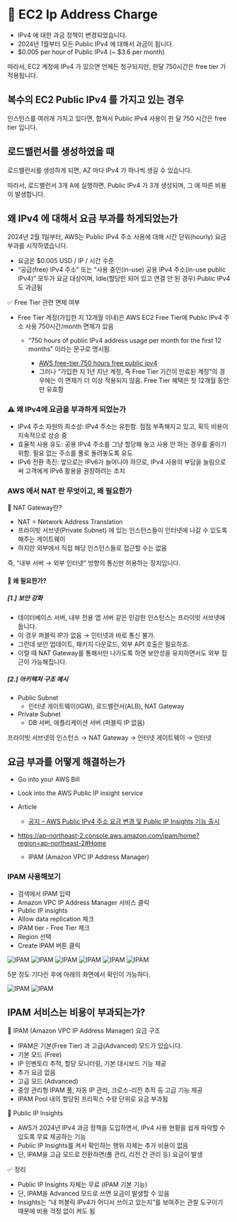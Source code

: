 # 🚀 EC2 Ip Address Charge

- IPv4 에 대한 과금 정책이 변경되었습니다.
- 2024년 1월부터 모든 Public IPv4 에 대해서 과금이 됩니다.
- $0.005 per hour of Public IPv4 (~ $3.6 per month)

따라서, EC2 계정에 IPv4 가 있으면 언제든 청구되지만, 한달 750시간은 free tier 가 적용됩니다.

## 복수의 EC2 Public IPv4 를 가지고 있는 경우

인스턴스를 여러개 가지고 있다면, 합쳐서 Public IPv4 사용이 한 달 750 시간은 free tier 입니다.

## 로드밸런서를 생성하였을 때

로드밸런서를 생성하게 되면, AZ 마다 IPv4 가 하나씩 생길 수 있습니다.

따라서, 로드밸런서 3개 A에 실행하면, Public IPv4 가 3개 생성되며, 그 에 따른 비용이
발생합니다.

## 왜 IPv4 에 대해서 요금 부과를 하게되었는가

2024년 2월 1일부터, AWS는 Public IPv4 주소 사용에 대해 시간 단위(hourly) 요금 부과를
시작하였습니다.

- 요금은 $0.005 USD / IP / 시간 수준
- “공급(free) IPv4 주소” 또는 “사용 중인(in-use) 공용 IPv4 주소(in-use public IPv4)”
  모두가 요금 대상이며, Idle(할당만 되어 있고 연결 안 된 경우) Public IPv4도 과금됨

✅ Free Tier 관련 면제 여부

- Free Tier 계정(가입한 지 12개월 이내)은 AWS EC2 Free Tier에 Public IPv4 주소 사용
  750시간/month 면제가 있음

  - “750 hours of public IPv4 address usage per month for the first 12 months”
    이라는 문구로 명시됨.

    - [AWS free-tier 750 hours free public ipv4](https://aws.amazon.com/about-aws/whats-new/2024/02/aws-free-tier-750-hours-free-public-ipv4-addresses/?utm_source=chatgpt.com)
    - 그러나 “가입한 지 1년 지난 계정, 즉 Free Tier 기간이 만료된 계정”의
      경우에는 이 면제가 더 이상 적용되지 않음. Free Tier 혜택은 첫 12개월 동안만 유효함

### ⚠ 왜 IPv4에 요금을 부과하게 되었는가

- IPv4 주소 자원의 희소성: IPv4 주소는 유한함. 점점 부족해지고 있고, 획득 비용이 지속적으로 상승 중
- 효율적 사용 유도: 공용 IPv4 주소를 그냥 할당해 놓고 사용 안 하는 경우를 줄이기 위함. 필요 없는 주소를 풀로 돌려놓도록 유도
- IPv6 전환 촉진: 앞으로는 IPv6가 늘어나야 하므로, IPv4 사용의 부담을 늘림으로써 고객에게 IPv6 활용을 권장하려는 조치

### AWS 에서 NAT 란 무엇이고, 왜 필요한가

📌 NAT Gateway란?

- NAT = Network Address Translation
- 프라이빗 서브넷(Private Subnet) 에 있는 인스턴스들이 인터넷에 나갈 수 있도록 해주는 게이트웨이
- 하지만 외부에서 직접 해당 인스턴스들로 접근할 수는 없음

즉, “내부 서버 → 외부 인터넷” 방향의 통신만 허용하는 장치입니다.

#### 📌 왜 필요한가?

##### [1.] 보안 강화

- 데이터베이스 서버, 내부 전용 앱 서버 같은 민감한 인스턴스는 프라이빗 서브넷에 둡니다.
- 이 경우 퍼블릭 IP가 없음 → 인터넷과 바로 통신 불가.
- 그런데 보안 업데이트, 패키지 다운로드, 외부 API 호출은 필요하죠.
- 이럴 때 NAT Gateway를 통해서만 나가도록 하면 보안성을 유지하면서도 외부 접근이 가능해집니다.

##### [2.] 아키텍처 구조 예시

- Public Subnet
  - 인터넷 게이트웨이(IGW), 로드밸런서(ALB), NAT Gateway
- Private Subnet
  - DB 서버, 애플리케이션 서버 (퍼블릭 IP 없음)

프라이빗 서브넷의 인스턴스 → NAT Gateway → 인터넷 게이트웨이 → 인터넷

## 요금 부과를 어떻게 해결하는가

- Go into your AWS Bill
- Look into the AWS Public IP insight service
- Article

  - [공지 – AWS Public IPv4 주소 요금 변경 및 Public IP Insights 기능 출시](https://aws.amazon.com/ko/blogs/korea/new-aws-public-ipv4-address-charge-public-ip-insights/)

- https://ap-northeast-2.console.aws.amazon.com/ipam/home?region=ap-northeast-2#Home
  - IPAM (Amazon VPC IP Address Manager)

### IPAM 사용해보기

- 검색에서 IPAM 입력
- Amazon VPC IP Address Manager 서비스 클릭
- Public IP insights
- Allow data replication 체크
- IPAM tier - Free Tier 체크
- Region 선택
- Create IPAM 버튼 클릭

![IPAM](./assets/IPAM_1.png)
![IPAM](./assets/IPAM_2.png)
![IPAM](./assets/IPAM_3.png)
![IPAM](./assets/IPAM_4.png)
![IPAM](./assets/IPAM_5.png)
![IPAM](./assets/IPAM_6.png)

5분 정도 기다린 후에 아래의 화면에서 확인이 가능하다.

![IPAM](./assets/IPAM_7.png)
![IPAM](./assets/IPAM_8.png)

## IPAM 서비스는 비용이 부과되는가?

📌 IPAM (Amazon VPC IP Address Manager) 요금 구조

- IPAM은 기본(Free Tier) 과 고급(Advanced) 모드가 있습니다.
- 기본 모드 (Free)
- IP 인벤토리 추적, 할당 모니터링, 기본 대시보드 기능 제공
- 추가 요금 없음
- 고급 모드 (Advanced)
- 중앙 관리형 IPAM 풀, 자동 IP 관리, 크로스-리전 추적 등 고급 기능 제공
- IPAM Pool 내의 할당된 프리픽스 수량 단위로 요금 부과됨

📌 Public IP Insights

- AWS가 2024년 IPv4 과금 정책을 도입하면서, IPv4 사용 현황을 쉽게 파악할 수 있도록 무료 제공하는 기능
- Public IP Insights를 켜서 확인하는 행위 자체는 추가 비용이 없음
- 단, IPAM을 고급 모드로 전환하면(풀 관리, 리전 간 관리 등) 요금이 발생

✅ 정리

- Public IP Insights 자체는 무료 (IPAM 기본 기능)
- 단, IPAM을 Advanced 모드로 쓰면 요금이 발생할 수 있음
- Insights는 “내 퍼블릭 IPv4가 어디서 쓰이고 있는지”를 보여주는 관찰 도구이기 때문에 비용 걱정 없이 켜도 됨
